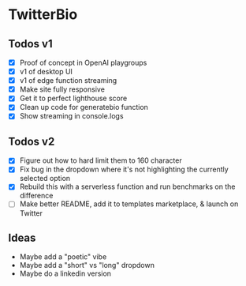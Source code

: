 # TwitterBio

## Todos v1

- [x] Proof of concept in OpenAI playgroups
- [x] v1 of desktop UI
- [x] v1 of edge function streaming
- [x] Make site fully responsive
- [x] Get it to perfect lighthouse score
- [x] Clean up code for generatebio function
- [x] Show streaming in console.logs

## Todos v2

- [x] Figure out how to hard limit them to 160 character
- [x] Fix bug in the dropdown where it's not highlighting the currently selected option
- [x] Rebuild this with a serverless function and run benchmarks on the difference
- [ ] Make better README, add it to templates marketplace, & launch on Twitter

## Ideas

- Maybe add a "poetic" vibe
- Maybe add a "short" vs "long" dropdown
- Maybe do a linkedin version
